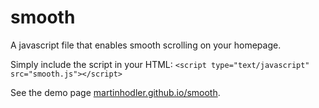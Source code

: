 smooth
======

A javascript file that enables smooth scrolling on your homepage.

Simply include the script in your HTML:
`<script type="text/javascript" src="smooth.js"></script>`

See the demo page [martinhodler.github.io/smooth](https://martinhodler.github.io/smooth "smooth Demo Page").
